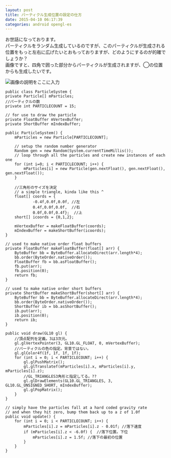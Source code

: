 ```yaml
---
layout: post
title: パーティクル生成位置の設定の仕方
date: 2015-04-10 06:17:39
categories: android opengl-es
---
```

<p>お世話になっております。 <br>
パーティクルをランダム生成しているのですが、このパーティクルが生成される位置をもっと左右に広げたいとおもっておりますが、どのようにするのが的確でしょうか？ <br>
画像ですと、四角で囲った部分からパーティクルが生成されますが、◯の位置からも生成したいです。 </p>

<p><img src="https://i.stack.imgur.com/8fT2a.png" alt="画像の説明をここに入力"></p>

<pre><code>public class ParticleSystem {
private Particle[] mParticles;
//パーティクルの数
private int PARTICLECOUNT = 15;

// for use to draw the particle
private FloatBuffer mVertexBuffer;
private ShortBuffer mIndexBuffer;

public ParticleSystem() {
    mParticles = new Particle[PARTICLECOUNT];

    // setup the random number generator
    Random gen = new Random(System.currentTimeMillis());
    // loop through all the particles and create new instances of each one
    for (int i=0; i &lt; PARTICLECOUNT; i++) {
        mParticles[i] = new Particle(gen.nextFloat(), gen.nextFloat(), gen.nextFloat());
    }

    //三角形のサイズを決定
    // a simple triangle, kinda like this ^
    float[] coords = {
            -0.4f,0.0f,0.0f, //左
            0.4f,0.0f,0.0f,  //右
            0.0f,0.0f,0.4f};  //上
    short[] icoords = {0,1,2};

    mVertexBuffer = makeFloatBuffer(coords);
    mIndexBuffer = makeShortBuffer(icoords);
}

// used to make native order float buffers
private FloatBuffer makeFloatBuffer(float[] arr) {
    ByteBuffer bb = ByteBuffer.allocateDirect(arr.length*4);
    bb.order(ByteOrder.nativeOrder());
    FloatBuffer fb = bb.asFloatBuffer();
    fb.put(arr);
    fb.position(0);
    return fb;
}

// used to make native order short buffers
private ShortBuffer makeShortBuffer(short[] arr) {
    ByteBuffer bb = ByteBuffer.allocateDirect(arr.length*4);
    bb.order(ByteOrder.nativeOrder());
    ShortBuffer ib = bb.asShortBuffer();
    ib.put(arr);
    ib.position(0);
    return ib;
}

public void draw(GL10 gl) {
    //頂点配列を定義。3は3次元。
    gl.glVertexPointer(3, GL10.GL_FLOAT, 0, mVertexBuffer);
    //パーティクルの色の指定。背景ではない。
    gl.glColor4f(1f, 1f, 1f, 1f);
    for (int i = 0; i &lt; PARTICLECOUNT; i++) {
        gl.glPushMatrix();
        gl.glTranslatef(mParticles[i].x, mParticles[i].y, mParticles[i].z);
        //GL_TRIANGLES3角形と指定してる。??
        gl.glDrawElements(GL10.GL_TRIANGLES, 3, GL10.GL_UNSIGNED_SHORT, mIndexBuffer);
        gl.glPopMatrix();
    }
}

// simply have the particles fall at a hard coded gravity rate
// and when they hit zero, bump them back up to a z of 1.0f
public void update() {
    for (int i = 0; i &lt; PARTICLECOUNT; i++) {
        mParticles[i].z = mParticles[i].z - 0.01f; //落下速度
        if (mParticles[i].z &lt; -6.0f) {  //落下位置。下位
            mParticles[i].z = 1.5f; //落下の最初の位置
        }
    }
}
</code></pre>
